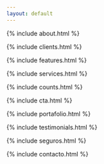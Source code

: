 ```yaml
---
layout: default
---
```


{% include about.html %}

{% include clients.html %}

{% include features.html %}

{% include services.html %}

{% include counts.html %}

{% include cta.html %}

{% include portafolio.html %}

{% include testimonials.html %}

{% include seguros.html %}

{% include contacto.html %}
